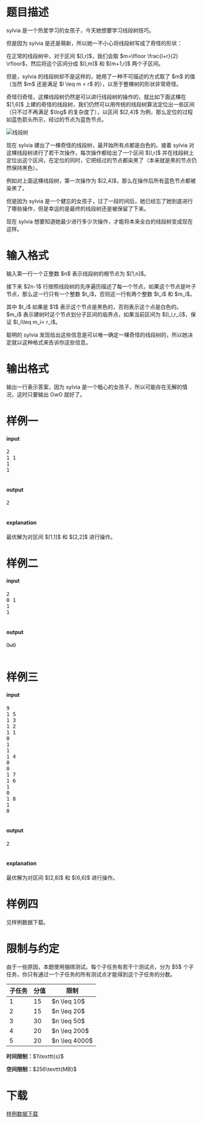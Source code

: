 # 题目描述

<p>sylvia 是一个热爱学习的女孩子，今天她想要学习线段树技巧。</p>
<p>但是因为 sylvia 是还是萌新，所以她一不小心将线段树写成了奇怪的形状：</p>
<p>在正常的线段树中，对于区间 $[l,r]$，我们会取 $m=\lfloor \frac{l+r}{2} \rfloor$，然后将这个区间分成 $[l,m]$ 和 $[m+1,r]$ 两个子区间。</p>
<p>但是，sylvia 的线段树却不是这样的，她用了一种不可描述的方式取了 $m$ 的值（当然 $m$ 还是满足 $l \leq m &lt; r$ 的），以至于整棵树的形状非常奇怪。</p>
<p>奇怪归奇怪，这棵线段树仍然是可以进行线段树的操作的，就比如下面这棵在 $[1,6]$ 上建的奇怪的线段树，我们仍然可以用传统的线段树算法定位出一些区间（只不过不再满足 $\log$ 的复杂度了），以区间 $[2,4]$ 为例，那么定位的过程如蓝色箭头所示，经过的节点为蓝色节点。</p>
<p><img class="img-responsive center-block" src="//img.uoj.ac/utility/seg.png" alt="线段树"/></p>
<p>现在 sylvia 建出了一棵奇怪的线段树，最开始所有点都是白色的。接着 sylvia 对这棵线段树进行了若干次操作，每次操作都给出了一个区间 $[l,r]$ 并在线段树上定位出这个区间，在定位的同时，它把经过的节点都染黑了（本来就是黑的节点仍然保持黑色）。</p>
<p>例如对上面这棵线段树，第一次操作为 $[2,4]$，那么在操作后所有蓝色节点都被染黑了。</p>
<p>但是因为 sylvia 是一个健忘的女孩子，过了一段时间后，她已经忘了她到底进行了哪些操作，但是幸运的是最终的线段树还是被保留了下来。</p>
<p>现在 sylvia 想要知道她最少进行多少次操作，才能将本来全白的线段树变成现在这样。</p>

# 输入格式


<p>输入第一行一个正整数 $n$ 表示线段树的根节点为 $[1,n]$。</p>
<p>接下来 $2n-1$ 行按照线段树的先序遍历描述了每一个节点，如果这个节点是叶子节点，那么这一行只有一个整数 $t_i$，否则这一行有两个整数 $t_i$ 和 $m_i$。</p>
<p>其中 $t_i$ 如果是 $1$ 表示这个节点是黑色的，否则表示这个点是白色的。$m_i$ 表示建树时这个节点划分子区间的临界点，如果当前区间为 $[l_i,r_i]$，保证 $l_i\leq m_i&lt; r_i$。</p>
<p>聪明的 sylvia 发现给出这些信息是可以唯一确定一棵奇怪的线段树的，所以她决定就以这种格式来告诉你这些信息。</p>

# 输出格式


<p>输出一行表示答案，因为 sylvia 是一个粗心的女孩子，所以可能存在无解的情况，这时只要输出 OwO 就好了。</p>

# 样例一


<h4>input</h4>
<pre>2
1 1
1
1

</pre>

<h4>output</h4>
<pre>2

</pre>

<h4>explanation</h4>
<p>最优解为对区间 $[1,1]$ 和 $[2,2]$ 进行操作。</p>

# 样例二


<h4>input</h4>
<pre>2
0 1
1
1

</pre>

<h4>output</h4>
<pre>OwO

</pre>


# 样例三


<h4>input</h4>
<pre>9
1 5
1 3
1 2
1 1
0
1
1
1 4
0
0
1 7
1 6
1
0
1 8
1
0

</pre>

<h4>output</h4>
<pre>2

</pre>

<h4>explanation</h4>
<p>最优解为对区间 $[2,8]$ 和 $[6,6]$ 进行操作。</p>

# 样例四


<p>见样例数据下载。</p>

# 限制与约定


<p>由于一些原因，本题使用捆绑测试。每个子任务有若干个测试点，分为 $5$ 个子任务，你只有通过一个子任务的所有测试点才能得到这个子任务的分数。</p>
<div class="table-responsive">
<table class="table table-bordered table-text-center table-vertical-middle"><thead><tr><th>子任务</th>
<th>分值</th>
<th>限制</th>
</tr></thead><tbody><tr><td>1</td><td>15</td><td>$n \leq 10$</td></tr><tr><td>2</td><td>15</td><td>$n \leq 20$</td></tr><tr><td>3</td><td>30</td><td>$n \leq 50$</td></tr><tr><td>4</td><td>20</td><td>$n \leq 200$</td></tr><tr><td>5</td><td>20</td><td>$n \leq 4000$</td></tr></tbody></table></div>


<p><strong>时间限制：</strong>$1\texttt{s}$</p>
<p><strong>空间限制：</strong>$256\texttt{MB}$</p>

# 下载


<p><a href="/download.php?type=problem&amp;id=217">样例数据下载</a></p>
